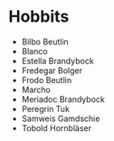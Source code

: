 # Hobbits

* Bilbo Beutlin
* Blanco
* Estella Brandybock
* Fredegar Bolger
* Frodo Beutlin
* Marcho
* Meriadoc Brandybock
* Peregrin Tuk
* Samweis Gamdschie
* Tobold Hornbläser
